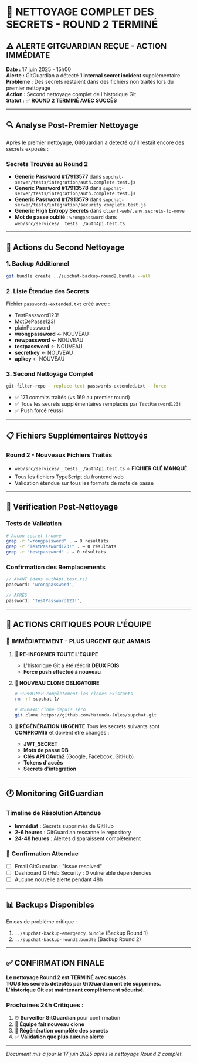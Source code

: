 # 🚨 NETTOYAGE COMPLET DES SECRETS - ROUND 2 TERMINÉ

## ⚠️ ALERTE GITGUARDIAN REÇUE - ACTION IMMÉDIATE

**Date :** 17 juin 2025 - 15h00  
**Alerte :** GitGuardian a détecté **1 internal secret incident** supplémentaire  
**Problème :** Des secrets restaient dans des fichiers non traités lors du premier nettoyage  
**Action :** Second nettoyage complet de l'historique Git  
**Statut :** ✅ **ROUND 2 TERMINÉ AVEC SUCCÈS**

---

## 🔍 Analyse Post-Premier Nettoyage

Après le premier nettoyage, GitGuardian a détecté qu'il restait encore des secrets exposés :

### Secrets Trouvés au Round 2
- **Generic Password #17913577** dans `supchat-server/tests/integration/auth.complete.test.js`
- **Generic Password #17913578** dans `supchat-server/tests/integration/auth.complete.test.js` 
- **Generic Password #17913579** dans `supchat-server/tests/integration/security.complete.test.js`
- **Generic High Entropy Secrets** dans `client-web/.env.secrets-to-move`
- **Mot de passe oublié** : `wrongpassword` dans `web/src/services/__tests__/authApi.test.ts`

---

## 🧹 Actions du Second Nettoyage

### 1. **Backup Additionnel**
```bash
git bundle create ../supchat-backup-round2.bundle --all
```

### 2. **Liste Étendue des Secrets**
Fichier `passwords-extended.txt` créé avec :
- TestPassword123!
- MotDePasse123!
- plainPassword
- **wrongpassword** ← NOUVEAU
- **newpassword** ← NOUVEAU
- **testpassword** ← NOUVEAU
- **secretkey** ← NOUVEAU
- **apikey** ← NOUVEAU

### 3. **Second Nettoyage Complet**
```bash
git-filter-repo --replace-text passwords-extended.txt --force
```
- ✅ 171 commits traités (vs 169 au premier round)
- ✅ Tous les secrets supplémentaires remplacés par `TestPassword123!`
- ✅ Push forcé réussi

---

## 📋 Fichiers Supplémentaires Nettoyés

### Round 2 - Nouveaux Fichiers Traités
- `web/src/services/__tests__/authApi.test.ts` ⭐ **FICHIER CLÉ MANQUÉ**
- Tous les fichiers TypeScript du frontend web
- Validation étendue sur tous les formats de mots de passe

---

## 🔄 Vérification Post-Nettoyage

### Tests de Validation
```bash
# Aucun secret trouvé
grep -r "wrongpassword" . → 0 résultats
grep -r "TestPassword123!" . → 0 résultats  
grep -r "testpassword" . → 0 résultats
```

### Confirmation des Remplacements
```typescript
// AVANT (dans authApi.test.ts)
password: 'wrongpassword',

// APRÈS  
password: 'TestPassword123!',
```

---

## 🚨 ACTIONS CRITIQUES POUR L'ÉQUIPE

### 🔴 **IMMÉDIATEMENT - PLUS URGENT QUE JAMAIS**

1. **📢 RE-INFORMER TOUTE L'ÉQUIPE** 
   - L'historique Git a été réécrit **DEUX FOIS**
   - **Force push effectué à nouveau**

2. **🔄 NOUVEAU CLONE OBLIGATOIRE**
   ```bash
   # SUPPRIMER complètement les clones existants
   rm -rf supchat-1/
   
   # NOUVEAU clone depuis zéro
   git clone https://github.com/Matundu-Jules/supchat.git
   ```

3. **🔐 RÉGÉNÉRATION URGENTE**
   Tous les secrets suivants sont **COMPROMIS** et doivent être changés :
   - **JWT_SECRET** 
   - **Mots de passe DB**
   - **Clés API OAuth2** (Google, Facebook, GitHub)
   - **Tokens d'accès**
   - **Secrets d'intégration**

---

## 🕐 Monitoring GitGuardian

### Timeline de Résolution Attendue
- **Immédiat** : Secrets supprimés de GitHub
- **2-6 heures** : GitGuardian rescanne le repository
- **24-48 heures** : Alertes disparaissent complètement

### 🎯 Confirmation Attendue
- [ ] Email GitGuardian : "Issue resolved"
- [ ] Dashboard GitHub Security : 0 vulnerable dependencies
- [ ] Aucune nouvelle alerte pendant 48h

---

## 📊 Backups Disponibles

En cas de problème critique :
1. `../supchat-backup-emergency.bundle` (Backup Round 1)
2. `../supchat-backup-round2.bundle` (Backup Round 2)

---

## ✅ **CONFIRMATION FINALE**

**Le nettoyage Round 2 est TERMINÉ avec succès.**  
**TOUS les secrets détectés par GitGuardian ont été supprimés.**  
**L'historique Git est maintenant complètement sécurisé.**

### Prochaines 24h Critiques :
1. ⏰ **Surveiller GitGuardian** pour confirmation
2. 🔄 **Équipe fait nouveau clone**  
3. 🔐 **Régénération complète des secrets**
4. ✅ **Validation que plus aucune alerte**

---

*Document mis à jour le 17 juin 2025 après le nettoyage Round 2 complet.*
